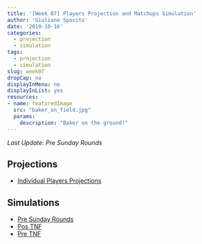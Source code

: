 ```yaml
---
title: '[Week 07] Players Projection and Matchups Simulation'
author: 'Giuliano Sposito'
date: '2019-10-16'
categories:
  - projection
  - simulation
tags:
  - projection
  - simulation
slug: week07
dropCap: no
displayInMenu: no
displayInList: yes
resources:
- name: featuredImage
  src: "baker_on_field.jpg"
  params:
    description: "Baker on the ground!"
---
```


*Last Update: Pre Sunday Rounds*

<!--more-->

## Projections

- [Individual Players Projections](/reports/ffa_players_projection_week7.html)

## Simulations

- [Pre Sunday Rounds](/reports/dudes_simulation_week7_preSundayRounds_v3.html)
- [Pos TNF](/reports/dudes_simulation_week7_posTNF_v3.html)
- [Pre TNF](/reports/dudes_simulation_week7_preTNF.html)






